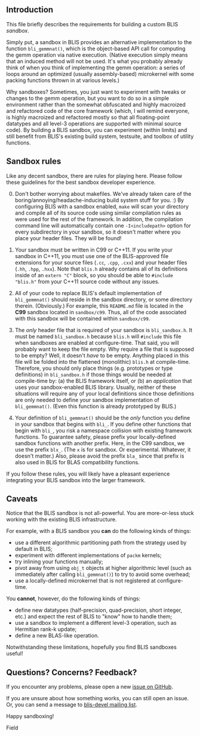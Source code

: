 
## Introduction

This file briefly describes the requirements for building a custom BLIS
*sandbox*.

Simply put, a sandbox in BLIS provides an alternative implementation to the
function `bli_gemmnat()`, which is the object-based API call for computing
the gemm operation via native execution. (Native execution simply means that
an induced method will not be used. It's what you probably already think of
when you think of implementing the gemm operation: a series of loops around
an optimized (usually assembly-based) microkernel with some packing functions
thrown in at various levels.)

Why sandboxes? Sometimes, you just want to experiment with tweaks or changes
to the gemm operation, but you want to do so in a simple environment rather
than the somewhat obfuscated and highly macroized and refactored code of the
core framework (which, I will remind everyone, is highly macroized and
refactored mostly so that all floating-point datatypes and all level-3
operations are supported with minimal source code). By building a BLIS sandbox,
you can experiment (within limits) and still benefit from BLIS's existing
build system, testsuite, and toolbox of utility functions.

## Sandbox rules

Like any decent sandbox, there are rules for playing here. Please follow these
guidelines for the best sandbox developer experience.

0. Don't bother worrying about makefiles. We've already taken care of the
boring/annoying/headache-inducing build system stuff for you. :) By configuring
BLIS with a sandbox enabled, `make` will scan your directory and compile all
of its source code using similar compilation rules as were used for the rest
of the framework. In addition, the compilation command line will automatically
contain one `-I<includepath>` option for every subdirectory in your sandbox,
so it doesn't matter where you place your header files. They will be found!

1. Your sandbox must be written in C99 or C++11. If you write your sandbox in
C++11, you must use one of the BLIS-approved file extensions for your source
files (`.cc`, `.cpp`, `.cxx`) and your header files (`.hh`, `.hpp`, `.hxx`).
Note that `blis.h`
already contains all of its definitions inside of an `extern "C"` block, so
you should be able to `#include "blis.h"` from your C++11 source code without
any issues.

2. All of your code to replace BLIS's default implementation of `bli_gemmnat()`
should reside in the sandbox directory, or some directory therein. (Obviously.)
For example, this `README.md` file is located in the **C99** sandbox located in
`sandbox/c99`. Thus, all of the code associated with this sandbox will be
contained within `sandbox/c99`.

3. The *only* header file that is required of your sandbox is `bli_sandbox.h`.
It must be named `bli_sandbox.h` because `blis.h` will `#include` this file
when sandboxes are enabled at configure-time.
That said, you will probably want to keep the file empty. Why require a file
that is supposed to be empty? Well, it doesn't *have* to be empty. Anything
placed in this file will be folded into the flattened (monolithic) `blis.h`
at compile-time. Therefore, you should only place things (e.g. prototypes or
type definitions) in `bli_sandbox.h` if those things would be needed at
compile-time by:
(a) the BLIS framework itself, or
(b) an *application* that uses your sandbox-enabled BLIS library.
Usually, neither of these situations will require any of your local definitions
since those definitions are only needed to define your sandbox implementation
of `bli_gemmnat()`. (Even this function is already prototyped by BLIS.)

4. Your definition of `bli_gemmnat()` should be the *only* function you define
in your sandbox that begins with `bli_`. If you define other functions that
begin with `bli_`, you risk a namespace collision with existing framework
functions. To guarantee safety, please prefix your locally-defined sandbox
functions with another prefix. Here, in the C99 sandbox, we use the prefix
`blx_`. (The `x` is for sandbox. Or experimental. Whatever, it doesn't matter.)
Also, please avoid the prefix `bla_` since that prefix is also used in BLIS for
BLAS compatibility functions.

If you follow these rules, you will likely have a pleasant experience
integrating your BLIS sandbox into the larger framework.

## Caveats

Notice that the BLIS sandbox is not all-powerful. You are more-or-less stuck
working with the existing BLIS infrastructure.

For example, with a BLIS sandbox you **can** do the following kinds of things:
- use a different algorithmic partitioning path from the strategy used by
default in BLIS;
- experiment with different implementations of `packm` kernels;
- try inlining your functions manually;
- pivot away from using `obj_t` objects at higher algorithmic level (such as
immediately after calling `bli_gemmnat()`) to try to avoid some overhead;
- use a locally-defined microkernel that is not registered at configure-time.

You **cannot**, however, do the following kinds of things:
- define new datatypes (half-precision, quad-precision, short integer, etc.)
and expect the rest of BLIS to "know" how to handle them;
- use a sandbox to implement a different level-3 operation, such as Hermitian
rank-k update;
- define a new BLAS-like operation.

Notwithstanding these limitations, hopefully you find BLIS sandboxes useful!

## Questions? Concerns? Feedback?

If you encounter any problems, please open a new
[issue on GitHub](https://github.com/flame/blis/issues).

If you are unsure about how something works, you can still open an issue. Or, you
can send a message to
[blis-devel mailing list](https://groups.google.com/d/forum/blis-devel).

Happy sandboxing!

Field
